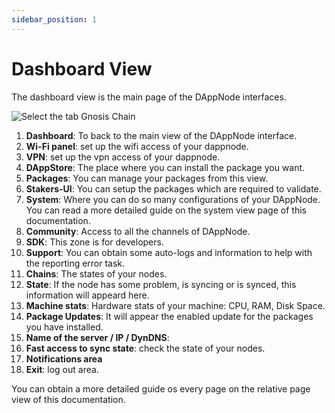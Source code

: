 ```yaml
---
sidebar_position: 1
---
```


# Dashboard View

The dashboard view is the main page of the DAppNode interfaces.

![Select the tab Gnosis Chain](/img/user/product-manual/numbered_dashboard.png#center)

1. **Dashboard**: To back to the main view of the DAppNode interface.
2. **Wi-Fi panel**: set up the wifi access of your dappnode.
3. **VPN**: set up the vpn access of your dappnode.
4. **DAppStore**: The place where you can install the package you want.
5. **Packages**: You can manage your packages from this view.
6. **Stakers-UI**: You can setup the packages which are required to validate.
7. **System**: Where you can do so many configurations of your DAppNode. You can read a more detailed guide on the system view page of this documentation.
8. **Community**: Access to all the channels of DAppNode.
9. **SDK**: This zone is for developers.
10. **Support**: You can obtain some auto-logs and information to help with the reporting error task.
11. **Chains**: The states of your nodes.
12. **State**: If the node has some problem, is syncing or is synced, this information will appeard here.
13. **Machine stats**: Hardware stats of your machine: CPU, RAM, Disk Space.
14. **Package Updates**: It will appear the enabled update for the packages you have installed.
15. **Name of the server / IP / DynDNS**:
16. **Fast access to sync state**: check the state of your nodes.
17. **Notifications area**
18. **Exit**: log out area.

You can obtain a more detailed guide os every page on the relative page view of this documentation.
